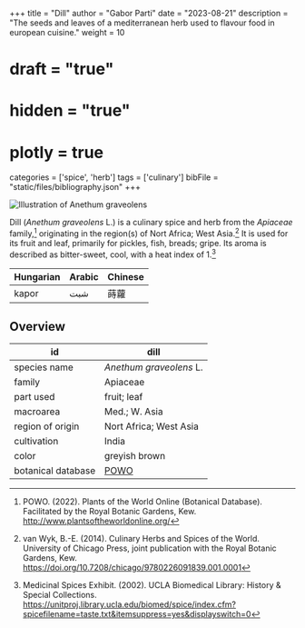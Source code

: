 +++
title = "Dill"
author = "Gabor Parti"
date = "2023-08-21"
description = "The seeds and leaves of a mediterranean herb used to flavour food in european cuisine."
weight = 10
# draft = "true"
# hidden = "true"
# plotly = true
categories = ['spice', 'herb']
tags = ['culinary']
bibFile = "static/files/bibliography.json"
+++

![Illustration of Anethum graveolens](/images/kohler/dill.png?height=600px "Illustration of Anethum graveolens L. from Köhler's Medizinal-Pflanzen (1887)")

Dill (*Anethum graveolens* L.) is a culinary spice and herb from the *Apiaceae* family,[^powo] originating in the region(s) of Nort Africa; West Asia.[^van_wyk_culinary_2014] It is used for its fruit and leaf, primarily for pickles, fish, breads; gripe. Its aroma is described as bitter-sweet, cool, with a heat index of 1.[^ucla_medicinal_2002]

|Hungarian|Arabic|Chinese|
|---------|------|-------|
|  kapor  |  شبت |   蒔蘿  |

## Overview

|        id        |                        dill                       |
|------------------|---------------------------------------------------|
|   species name   |              *Anethum graveolens* L.              |
|      family      |                      Apiaceae                     |
|     part used    |                    fruit; leaf                    |
|     macroarea    |                   Med.; W. Asia                   |
| region of origin |               Nort Africa; West Asia              |
|    cultivation   |                       India                       |
|       color      |                   greyish brown                   |
|botanical database|[POWO](https://powo.science.kew.org/taxon/837530-1)|

[^powo]: POWO. (2022). Plants of the World Online (Botanical Database). Facilitated by the Royal Botanic Gardens, Kew. http://www.plantsoftheworldonline.org/
[^van_wyk_culinary_2014]: van Wyk, B.-E. (2014). Culinary Herbs and Spices of the World. University of Chicago Press, joint publication with the Royal Botanic Gardens, Kew. https://doi.org/10.7208/chicago/9780226091839.001.0001
[^ucla_medicinal_2002]: Medicinal Spices Exhibit. (2002). UCLA Biomedical Library: History & Special Collections. https://unitproj.library.ucla.edu/biomed/spice/index.cfm?spicefilename=taste.txt&itemsuppress=yes&displayswitch=0


